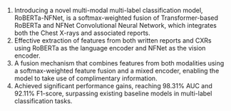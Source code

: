 1) Introducing a novel multi-modal multi-label classification model, RoBERTa-NFNet, is a softmax-weighted fusion of Transformer-based RoBERTa and NFNet Convolutional Neural Network, which integrates both the Chest X-rays and associated reports.
2) Effective extraction of features from both written reports and CXRs using RoBERTa as the language encoder and NFNet as the vision encoder.
3) A fusion mechanism that combines features from both modalities using a softmax-weighted feature fusion and a mixed encoder, enabling the model to take use of complimentary information.
4) Achieved significant performance gains, reaching 98.31% AUC and 92.11% F1-score, surpassing existing baseline models in multi-label classification tasks. 
